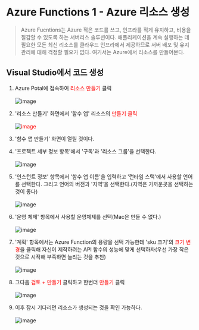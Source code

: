 # Azure Functions 1 - Azure 리소스 생성
> Azure Fucntions는 Azure 적은 코드를 쓰고, 인프라를 적게 유지하고, 비용을 절감할 수 있도록 하는 서버리스 솔루션이다. 애플리케이션을 계속 실행하는 데 필요한 모든 최신 리소스를 클라우드 인프라에서 제공하므로 서버 배포 및 유지 관리에 대해 걱정할 필요가 없다. 여기서는 Azure에서 리소스를 만들어본다.

## Visual Studio에서 코드 생성
1. Azure Potal에 접속하여 <span style="color:red">리소스 만들기</span> 클릭<br><br>![image](https://user-images.githubusercontent.com/39551265/167253119-86deef61-8d49-44f4-ba0c-131b1c1e8d3b.png)<br>

2. '리소스 만들기' 화면에서 '함수 앱' 리소스의 <spna style="color:red">만들기</span> 클릭<br><br>![image](https://user-images.githubusercontent.com/39551265/167253274-728bc7f2-48be-49eb-bced-85bea8ed0070.png)<br>


3. '함수 앱 만들기' 화면이 열릴 것이다.

4.  '프로젝트 세부 정보 항목'에서 '구독'과 '리소스 그룹'을 선택한다.<br><br>![image](https://user-images.githubusercontent.com/39551265/167253808-24e3cd99-0dd8-4090-902a-a715a5d58bc0.png)<br>

5. '인스턴트 정보' 항목에서 '함수 앱 이름'을 입력하고 '런타임 스택'에서 사용할 언어를 선택한다. 그리고 언어의 버전과 '지역'을 선택한다.(지역은 가까운곳을 선택하는 것이 좋다)<br><br>![image](https://user-images.githubusercontent.com/39551265/167253844-b6a679df-c594-46b1-be32-f612d05bbef2.png)<br>

6. '운영 체제' 항목에서 사용할 운영체제를 선택(Mac은 만들 수 없다.)<br><br>![image](https://user-images.githubusercontent.com/39551265/167253945-41a2edd6-bdbf-49b0-8803-61e308a517ab.png)<br>

7. '계획' 항목에서는 Azure Function의 용량을 선택 가능한데 'sku 크기'의 <span style="color:red">크기 변경</span>을 클릭해 자신이 제작하려는 API 함수의 성능에 맞게 선택하자(우선 가장 작은 것으로 시작해 부족하면 늘리는 것을 추천)<br><br>![image](https://user-images.githubusercontent.com/39551265/167253985-1d339f16-3e02-4cc9-8df6-e9c9bf484b63.png)<br>

8. 그다음 <span style="color:Red">검토 + 만들기</span> 클릭하고 한번더 <span style="color:Red">만들기</span> 클릭 <br><br>![image](https://user-images.githubusercontent.com/39551265/167254139-b006891f-2e6b-41b2-a570-33ff0aa6242e.png)<br>

10. 이후 잠시 기다리면 리소스가 생성되는 것을 확인 가능하다.<br><br>![image](https://user-images.githubusercontent.com/39551265/167254238-c76027f2-4b87-428f-b96e-2aa9484c6e71.png)
<br>